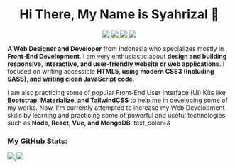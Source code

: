 <h1 align="center">
  Hi There, My Name is Syahrizal 🚀
</h1>

<p align="center">
  <a href="https://www.linkedin.com/in/syahrizaldev" rel="noopener">
    <img src="https://img.shields.io/badge/LinkedIn-0077B5?style=for-the-badge&logo=linkedin&logoColor=white">
  </a>
  <a href="https://twitter.com/syahrizaldev" rel="noopener">
    <img src="https://img.shields.io/badge/Twitter-1DA1F2?style=for-the-badge&logo=twitter&logoColor=white">
  </a>
  <a href="https://instagram.com/syahrizaldev" rel="noopener">
    <img src="https://img.shields.io/badge/Instagram-E4405F?style=for-the-badge&logo=instagram&logoColor=white">        
  </a>
  <a href="https://youtube.com/c/syahrizaldev" rel="noopener">
    <img src="https://img.shields.io/badge/YouTube-FF0000?style=for-the-badge&logo=youtube&logoColor=white">
  </a>
  
</p>

**A Web Designer and Developer** from Indonesia who specializes mostly in **Front-End Development**. I am very enthusiastic about **design and building responsive, interactive, and user-friendly website or web applications**. I focused on writing accessible **HTML5, using modern CSS3 (Including SASS), and writing clean JavaScript code**.

I am also practicing some of popular Front-End User Interface (UI) Kits like **Bootstrap, Materialize, and TailwindCSS** to help me in developing some of my works. Now, I'm currently attempted to increase my Web Development skills by learning and practicing some of powerful and useful technologies such as **Node, React, Vue, and MongoDB**.
text_color=&
### My GitHub Stats:

<div>
  <a href="https://github.com/syahrizaldev">
    <img src="https://github-readme-stats.vercel.app/api?username=syahrizaldev&hide=stars&text_color=4189ff&hide_border=true&show_icons=true&theme=dark" >
  </a>
  <a href="https://github.com/syahrizaldev">
    <img src="https://github-readme-stats.vercel.app/api/top-langs/?username=syahrizaldev&langs_count=7&layout=compact&hide_border=true&card_width=445&theme=dark">
  </a>
</div>

